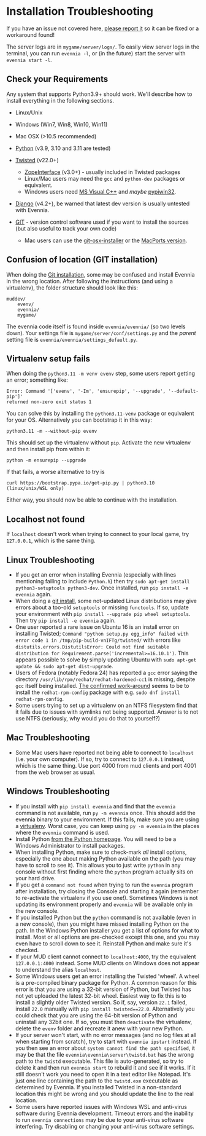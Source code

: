 # Installation Troubleshooting

If you have an issue not covered here, [please report it](https://github.com/evennia/evennia/issues/new/choose)
so it can be fixed or a workaround found!

The server logs are in `mygame/server/logs/`. To easily view server logs in the terminal,
you can run `evennia -l`, or (in the future) start the server with `evennia start -l`.

## Check your Requirements

Any system that supports Python3.9+ should work. We'll describe how to install
everything in the following sections.
- Linux/Unix
- Windows (Win7, Win8, Win10, Win11)
- Mac OSX (>10.5 recommended)

- [Python](https://www.python.org) (v3.9, 3.10  and 3.11 are tested)
- [Twisted](https://twistedmatrix.com) (v22.0+)
    - [ZopeInterface](https://www.zope.org/Products/ZopeInterface) (v3.0+)  - usually included in Twisted packages
    - Linux/Mac users may need the `gcc` and `python-dev` packages or equivalent.
    - Windows users need [MS Visual C++](https://aka.ms/vs/16/release/vs_buildtools.exe) and *maybe* [pypiwin32](https://pypi.python.org/pypi/pypiwin32).
- [Django](https://www.djangoproject.com) (v4.2+), be warned that latest dev version is usually untested with Evennia.
- [GIT](https://git-scm.com/) - version control software used if you want to install the sources
  (but also useful to track your own code) 
  -  Mac users can use the  [git-osx-installer](https://code.google.com/p/git-osx-installer/) or the  [MacPorts version](https://git-scm.com/book/en/Getting-Started-Installing-Git#Installing-on-Mac).

## Confusion of location (GIT installation)

When doing the [Git installation](Installation-Git), some may be confused and install Evennia in the wrong location. After following the instructions (and using a virtualenv), the folder structure should look like this: 

```
muddev/
    evenv/
    evennia/
    mygame/
```

The evennia code itself is found inside `evennia/evennia/` (so two levels down). Your settings file 
is `mygame/server/conf/settings.py` and the _parent_ setting file is `evennia/evennia/settings_default.py`.

## Virtualenv setup fails 

When doing the `python3.11 -m venv evenv` step, some users report getting an error; something like:

    Error: Command '['evenv', '-Im', 'ensurepip', '--upgrade', '--default-pip']' 
    returned non-zero exit status 1

You can solve this by installing the `python3.11-venv` package or equivalent for your OS. Alternatively you can bootstrap it in this way: 

    python3.11 -m --without-pip evenv

This should set up the virtualenv without `pip`. Activate the new virtualenv and then install pip from within it:

    python -m ensurepip --upgrade

If that fails, a worse alternative to try is 

    curl https://bootstrap.pypa.io/get-pip.py | python3.10    (linux/unix/WSL only)

Either way, you should now be able to continue with the installation.

## Localhost not found 

If `localhost` doesn't work when trying to connect to your local game, try `127.0.0.1`, which is the same thing.

## Linux Troubleshooting

- If you get an error when installing Evennia (especially with lines mentioning
  failing to include `Python.h`) then try `sudo apt-get install python3-setuptools python3-dev`.  Once installed, run `pip install -e evennia` again.
- When doing a [git install](./Installation-Git.md), some not-updated Linux distributions may give errors 
  about a too-old `setuptools` or missing `functools`. If so, update your environment
  with `pip install --upgrade pip wheel setuptools`. Then try `pip install -e evennia` again.
- One user reported a rare issue on Ubuntu 16 is an install error on installing Twisted; `Command "python setup.py egg_info" failed with error code 1 in /tmp/pip-build-vnIFTg/twisted/` with errors  like `distutils.errors.DistutilsError: Could not find suitable distribution for Requirement.parse('incremental>=16.10.1')`. This appears possible to solve by simply updating Ubuntu with `sudo apt-get update && sudo apt-get dist-upgrade`.
- Users of Fedora (notably Fedora 24) has reported a `gcc` error saying the directory
  `/usr/lib/rpm/redhat/redhat-hardened-cc1` is missing, despite `gcc` itself being installed. [The
  confirmed work-around](https://gist.github.com/yograterol/99c8e123afecc828cb8c) seems to be to  install the `redhat-rpm-config` package with e.g. `sudo dnf install redhat-rpm-config`.
- Some users trying to set up a virtualenv on an NTFS filesystem find that it fails due to issues
  with symlinks not being supported. Answer is to not use NTFS (seriously, why would you do that to  yourself?)

## Mac Troubleshooting

- Some Mac users have reported not being able to connect to `localhost` (i.e. your own computer). If  so, try to connect to `127.0.0.1` instead, which is the same thing. Use port 4000 from mud clients  and port 4001 from the web browser as usual.

## Windows Troubleshooting

- If you install with `pip install evennia` and find that the `evennia` command is not available, run `py -m evennia` once. This should add the evennia binary to your environment. If this fails, make sure you are using a [virtualenv](Installation-Git#virtualenv). Worst case, you can keep using `py -m evennia` in the places where the `evennia` command is used.
- Install Python [from the Python homepage](https://www.python.org/downloads/windows/). You will  need to be a Windows Administrator to install packages. 
- When installing Python, make sure to check-mark *all* install options, especially the one about making Python  available on the path (you may have to scroll to see it). This allows you to
  just write `python` in any console without first finding where the `python`   program actually sits on your hard drive.
- If you get a `command not found` when trying to run the `evennia` program after installation, try closing the   Console and starting it again (remember to re-activate the virtualenv if you use one!). Sometimes Windows is not updating its environment properly and `evennia` will be available only in the new console.
- If you installed Python but the `python` command is not available (even in a new console), then
  you might have missed installing Python on the path. In the Windows Python installer you get a list  of options for what to install. Most or all options are pre-checked except this one, and you may  even have to scroll down to see it. Reinstall Python and make sure it's checked.
- If your MUD client cannot connect to `localhost:4000`, try the equivalent `127.0.0.1:4000`
  instead. Some MUD clients on Windows does not appear to understand the alias `localhost`.
- Some Windows users get an error installing the Twisted 'wheel'. A wheel is a pre-compiled binary
  package for Python. A common reason for this error is that you are using a 32-bit version of Python,  but Twisted has not yet uploaded the latest 32-bit wheel. Easiest way to fix this is to install a  slightly older Twisted version. So if, say, version `22.1` failed, install `22.0` manually with `pip install twisted==22.0`. Alternatively you could check that you are using the 64-bit version of Python  and uninstall any 32bit one. If so, you must then `deactivate` the virtualenv, delete the `evenv` folder   and recreate it anew with your new Python.
- If your server won't start, with no error messages (and no log files at all when starting from
  scratch), try to start with `evennia ipstart` instead. If you then see an error about `system cannot find the path specified`, it may be that the file `evennia\evennia\server\twistd.bat` has the wrong path to the `twistd` executable. This file is auto-generated, so try to delete it and then run `evennia start` to rebuild it and see if it works. If it still doesn't work you need to open it in a  text editor like Notepad. It's just one line containing  the path to the `twistd.exe` executable as  determined by Evennia. If you installed Twisted in a non-standard location this might be wrong and  you should update the line to the real location.
- Some users have reported issues with Windows WSL and anti-virus software during Evennia
  development. Timeout errors and the inability to run `evennia connections` may be due to your anti-virus software interfering. Try disabling or changing your anti-virus software settings.
